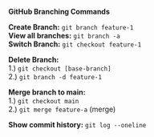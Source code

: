 
<b>GitHub Branching Commands</b>

<b>Create Branch:</b> ```git branch feature-1``` </br>
<b>View all branches:</b> ```git branch -a``` </br>
<b>Switch Branch:</b> ```git checkout feature-1``` </br>

<b>Delete Branch:</b> <br/>
1.) ```git checkout [base-branch]``` <br/>
2.) ```git branch -d feature-1``` <br/>

<b>Merge branch to main:</b><br/>
1.) ```git checkout main``` <br/>
2.) ```git merge feature-a``` (merge) <br/>

<b>Show commit history:</b> ```git log --oneline```
